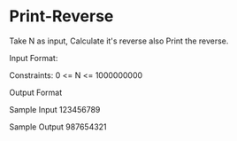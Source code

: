 # Print-Reverse

Take N as input, Calculate it's reverse also Print the reverse.

Input Format:

Constraints:
0 <= N <= 1000000000

Output Format

Sample Input
123456789

Sample Output
987654321
